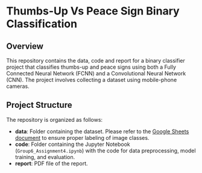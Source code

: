 # Thumbs-Up Vs Peace Sign Binary Classification

## Overview

This repository contains the data, code and report for a binary classifier project that classifies thumbs-up and peace signs using both a Fully Connected Neural Network (FCNN) and a Convolutional Neural Network (CNN). The project involves collecting a dataset using mobile-phone cameras.
## Project Structure

The repository is organized as follows:

- **data**: Folder containing the dataset. Please refer to the [Google Sheets document](https://docs.google.com/spreadsheets/d/1Ul_UZ306WAcCpnY2pwcs0C1JLrV-iNkuKSWGX1GXAjQ/edit?usp=sharing) to ensure proper labeling of image classes.
- **code**: Folder containing the Jupyter Notebook (`Group6_Assignment4.ipynb`) with the code for data preprocessing, model training, and evaluation.
- **report**: PDF file of the report.


